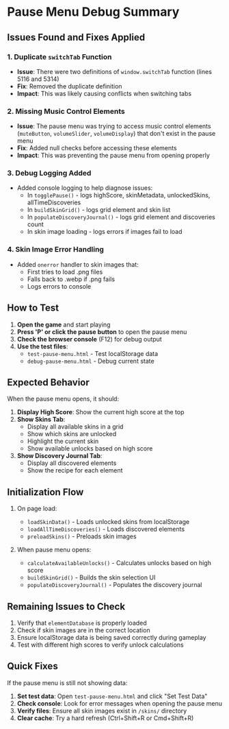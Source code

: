 # Pause Menu Debug Summary

## Issues Found and Fixes Applied

### 1. **Duplicate `switchTab` Function**
- **Issue**: There were two definitions of `window.switchTab` function (lines 5116 and 5314)
- **Fix**: Removed the duplicate definition
- **Impact**: This was likely causing conflicts when switching tabs

### 2. **Missing Music Control Elements**
- **Issue**: The pause menu was trying to access music control elements (`muteButton`, `volumeSlider`, `volumeDisplay`) that don't exist in the pause menu
- **Fix**: Added null checks before accessing these elements
- **Impact**: This was preventing the pause menu from opening properly

### 3. **Debug Logging Added**
- Added console logging to help diagnose issues:
  - In `togglePause()` - logs highScore, skinMetadata, unlockedSkins, allTimeDiscoveries
  - In `buildSkinGrid()` - logs grid element and skin list
  - In `populateDiscoveryJournal()` - logs grid element and discoveries count
  - In skin image loading - logs errors if images fail to load

### 4. **Skin Image Error Handling**
- Added `onerror` handler to skin images that:
  - First tries to load .png files
  - Falls back to .webp if .png fails
  - Logs errors to console

## How to Test

1. **Open the game** and start playing
2. **Press 'P' or click the pause button** to open the pause menu
3. **Check the browser console** (F12) for debug output
4. **Use the test files**:
   - `test-pause-menu.html` - Test localStorage data
   - `debug-pause-menu.html` - Debug current state

## Expected Behavior

When the pause menu opens, it should:

1. **Display High Score**: Show the current high score at the top
2. **Show Skins Tab**: 
   - Display all available skins in a grid
   - Show which skins are unlocked
   - Highlight the current skin
   - Show available unlocks based on high score
3. **Show Discovery Journal Tab**:
   - Display all discovered elements
   - Show the recipe for each element

## Initialization Flow

1. On page load:
   - `loadSkinData()` - Loads unlocked skins from localStorage
   - `loadAllTimeDiscoveries()` - Loads discovered elements
   - `preloadSkins()` - Preloads skin images

2. When pause menu opens:
   - `calculateAvailableUnlocks()` - Calculates unlocks based on high score
   - `buildSkinGrid()` - Builds the skin selection UI
   - `populateDiscoveryJournal()` - Populates the discovery journal

## Remaining Issues to Check

1. Verify that `elementDatabase` is properly loaded
2. Check if skin images are in the correct location
3. Ensure localStorage data is being saved correctly during gameplay
4. Test with different high scores to verify unlock calculations

## Quick Fixes

If the pause menu is still not showing data:

1. **Set test data**: Open `test-pause-menu.html` and click "Set Test Data"
2. **Check console**: Look for error messages when opening the pause menu
3. **Verify files**: Ensure all skin images exist in `/skins/` directory
4. **Clear cache**: Try a hard refresh (Ctrl+Shift+R or Cmd+Shift+R)